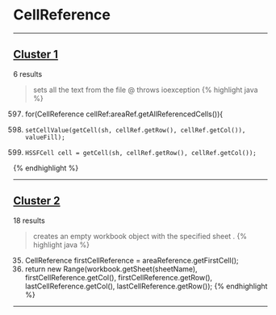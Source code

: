 # CellReference

***

## [Cluster 1](./1)
6 results
> sets all the text from the file @ throws ioexception 
{% highlight java %}
597. for(CellReference cellRef:areaRef.getAllReferencedCells()){
599.     setCellValue(getCell(sh, cellRef.getRow(), cellRef.getCol()), valueFill);
601.     HSSFCell cell = getCell(sh, cellRef.getRow(), cellRef.getCol());
{% endhighlight %}

***

## [Cluster 2](./2)
18 results
> creates an empty workbook object with the specified sheet . 
{% highlight java %}
35. CellReference firstCellReference = areaReference.getFirstCell();
37. return new Range(workbook.getSheet(sheetName), firstCellReference.getCol(), firstCellReference.getRow(), lastCellReference.getCol(), lastCellReference.getRow());
{% endhighlight %}

***

